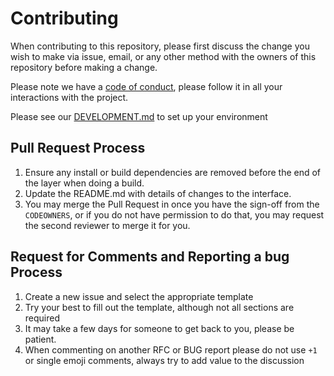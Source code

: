 # Contributing

When contributing to this repository, please first discuss the change you wish to make via issue,
email, or any other method with the owners of this repository before making a change.

Please note we have a [code of conduct](./CODE_OF_CONDUCT.md), please follow it in all your interactions with the project.

Please see our [DEVELOPMENT.md](./DEVELOPMENT.md) to set up your environment

## Pull Request Process

1. Ensure any install or build dependencies are removed before the end of the layer when doing a
   build.
2. Update the README.md with details of changes to the interface.
3. You may merge the Pull Request in once you have the sign-off from the `CODEOWNERS`, or if you
   do not have permission to do that, you may request the second reviewer to merge it for you.

## Request for Comments and Reporting a bug Process

1. Create a new issue and select the appropriate template
2. Try your best to fill out the template, although not all sections are required
3. It may take a few days for someone to get back to you, please be patient.
4. When commenting on another RFC or BUG report please do not use `+1` or single emoji comments, always try to add value to the discussion
